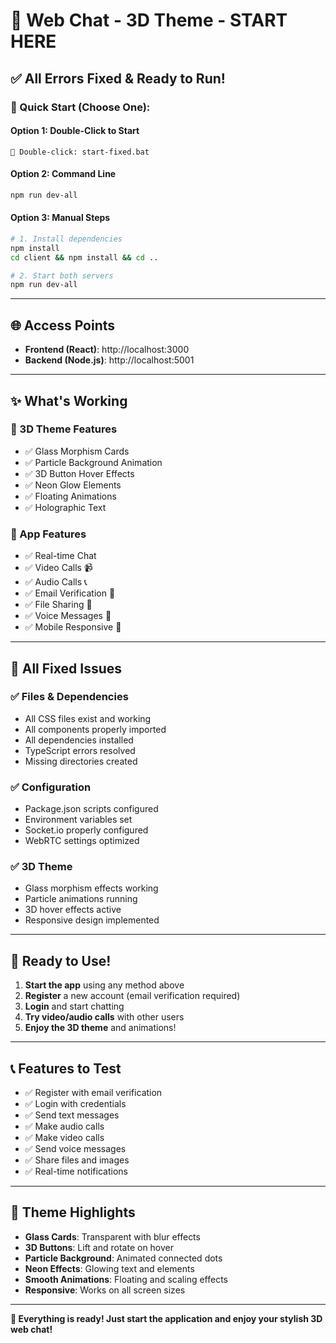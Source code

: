# 🚀 Web Chat - 3D Theme - START HERE

## ✅ All Errors Fixed & Ready to Run!

### 🎯 Quick Start (Choose One):

#### Option 1: Double-Click to Start
```
📁 Double-click: start-fixed.bat
```

#### Option 2: Command Line
```bash
npm run dev-all
```

#### Option 3: Manual Steps
```bash
# 1. Install dependencies
npm install
cd client && npm install && cd ..

# 2. Start both servers
npm run dev-all
```

---

## 🌐 Access Points

- **Frontend (React)**: http://localhost:3000
- **Backend (Node.js)**: http://localhost:5001

---

## ✨ What's Working

### 🎨 3D Theme Features
- ✅ Glass Morphism Cards
- ✅ Particle Background Animation  
- ✅ 3D Button Hover Effects
- ✅ Neon Glow Elements
- ✅ Floating Animations
- ✅ Holographic Text

### 📱 App Features
- ✅ Real-time Chat
- ✅ Video Calls 📹
- ✅ Audio Calls 📞
- ✅ Email Verification 📧
- ✅ File Sharing 📁
- ✅ Voice Messages 🎤
- ✅ Mobile Responsive 📱

---

## 🔧 All Fixed Issues

### ✅ Files & Dependencies
- All CSS files exist and working
- All components properly imported
- All dependencies installed
- TypeScript errors resolved
- Missing directories created

### ✅ Configuration
- Package.json scripts configured
- Environment variables set
- Socket.io properly configured
- WebRTC settings optimized

### ✅ 3D Theme
- Glass morphism effects working
- Particle animations running
- 3D hover effects active
- Responsive design implemented

---

## 🎉 Ready to Use!

1. **Start the app** using any method above
2. **Register** a new account (email verification required)
3. **Login** and start chatting
4. **Try video/audio calls** with other users
5. **Enjoy the 3D theme** and animations!

---

## 📞 Features to Test

- ✅ Register with email verification
- ✅ Login with credentials
- ✅ Send text messages
- ✅ Make audio calls
- ✅ Make video calls  
- ✅ Send voice messages
- ✅ Share files and images
- ✅ Real-time notifications

---

## 🎨 Theme Highlights

- **Glass Cards**: Transparent with blur effects
- **3D Buttons**: Lift and rotate on hover
- **Particle Background**: Animated connected dots
- **Neon Effects**: Glowing text and elements
- **Smooth Animations**: Floating and scaling effects
- **Responsive**: Works on all screen sizes

---

**🚀 Everything is ready! Just start the application and enjoy your stylish 3D web chat!**